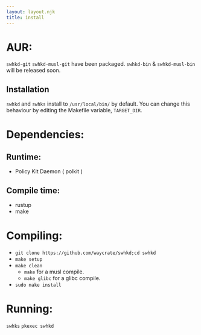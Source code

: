 ```yaml
---
layout: layout.njk
title: install
---
```

# AUR:
`swhkd-git` `swhkd-musl-git` have been packaged. `swhkd-bin` & `swhkd-musl-bin` will be released soon.

## Installation

`swhkd` and `swhks` install to `/usr/local/bin/` by default. You can change this behaviour by editing the Makefile variable, `TARGET_DIR`.

# Dependencies:

## Runtime:

-   Policy Kit Daemon ( polkit )

## Compile time:

-   rustup
-   make

# Compiling:

-   `git clone https://github.com/waycrate/swhkd;cd swhkd`
-   `make setup`
-   `make clean`
    -   `make` for a musl compile.
    -   `make glibc` for a glibc compile.
-   `sudo make install`

# Running:
`swhks`
`pkexec swhkd`

